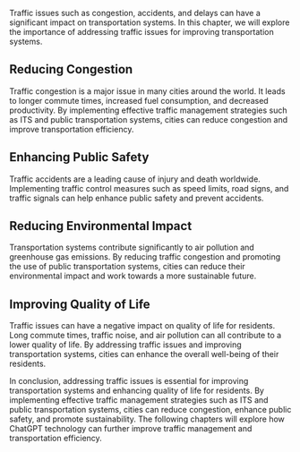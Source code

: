 
Traffic issues such as congestion, accidents, and delays can have a significant impact on transportation systems. In this chapter, we will explore the importance of addressing traffic issues for improving transportation systems.

Reducing Congestion
-------------------

Traffic congestion is a major issue in many cities around the world. It leads to longer commute times, increased fuel consumption, and decreased productivity. By implementing effective traffic management strategies such as ITS and public transportation systems, cities can reduce congestion and improve transportation efficiency.

Enhancing Public Safety
-----------------------

Traffic accidents are a leading cause of injury and death worldwide. Implementing traffic control measures such as speed limits, road signs, and traffic signals can help enhance public safety and prevent accidents.

Reducing Environmental Impact
-----------------------------

Transportation systems contribute significantly to air pollution and greenhouse gas emissions. By reducing traffic congestion and promoting the use of public transportation systems, cities can reduce their environmental impact and work towards a more sustainable future.

Improving Quality of Life
-------------------------

Traffic issues can have a negative impact on quality of life for residents. Long commute times, traffic noise, and air pollution can all contribute to a lower quality of life. By addressing traffic issues and improving transportation systems, cities can enhance the overall well-being of their residents.

In conclusion, addressing traffic issues is essential for improving transportation systems and enhancing quality of life for residents. By implementing effective traffic management strategies such as ITS and public transportation systems, cities can reduce congestion, enhance public safety, and promote sustainability. The following chapters will explore how ChatGPT technology can further improve traffic management and transportation efficiency.
